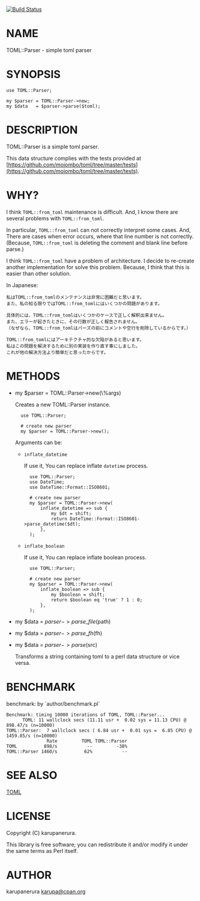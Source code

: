 [![Build Status](https://travis-ci.org/karupanerura/TOML-Parser.png?branch=master)](https://travis-ci.org/karupanerura/TOML-Parser)
# NAME

TOML::Parser - simple toml parser

# SYNOPSIS

    use TOML::Parser;

    my $parser = TOML::Parser->new;
    my $data   = $parser->parse($toml);

# DESCRIPTION

TOML::Parser is a simple toml parser.

This data structure complies with the tests
provided at [https://github.com/mojombo/toml/tree/master/tests](https://github.com/mojombo/toml/tree/master/tests).

# WHY?

I think `TOML::from_toml` maintenance is difficult.
And, I know there are several problems with `TOML::from_toml`.

In particular, `TOML::from_toml` can not correctly interpret some cases.
And, There are cases when error occurs, where that line number is not correctly.
(Because, `TOML::from_toml` is deleting the comment and blank line before parse.)

I think `TOML::from_toml` have a problem of architecture.
I decide to re-create another implementation for solve this problem.
Because, I think that this is easier than other solution.

In Japanese:

    私はTOML::from_tomlのメンテナンスは非常に困難だと思います。
    また、私の知る限りではTOML::from_tomlにはいくつかの問題があります。

    具体的には、TOML::from_tomlはいくつかのケースで正しく解釈出来ません。
    また、エラーが起きたときに、その行数が正しく報告されません。
    （なぜなら、TOML::from_tomlはパーズの前にコメントや空行を削除しているからです。）

    TOML::from_tomlにはアーキテクチャ的な欠陥があると思います。
    私はこの問題を解決するために別の実装を作り直す事にしました。
    これが他の解決方法より簡単だと思ったからです。

# METHODS

- my $parser = TOML::Parser->new(\\%args)

    Creates a new TOML::Parser instance.

        use TOML::Parser;

        # create new parser
        my $parser = TOML::Parser->new();

    Arguments can be:

    - `inflate_datetime`

        If use it, You can replace inflate `datetime` process.

            use TOML::Parser;
            use DateTime;
            use DateTime::Format::ISO8601;

            # create new parser
            my $parser = TOML::Parser->new(
                inflate_datetime => sub {
                    my $dt = shift;
                    return DateTime::Format::ISO8601->parse_datetime($dt);
                },
            );

    - `inflate_boolean`

        If use it, You can replace inflate boolean process.

            use TOML::Parser;

            # create new parser
            my $parser = TOML::Parser->new(
                inflate_boolean => sub {
                    my $boolean = shift;
                    return $boolean eq 'true' ? 1 : 0;
                },
            );

- my $data = $parser->parse\_file($path)
- my $data = $parser->parse\_fh($fh)
- my $data = $parser->parse($src)

    Transforms a string containing toml to a perl data structure or vice versa.

# BENCHMARK

benchmark: by \`author/benchmark.pl\`

    Benchmark: timing 10000 iterations of TOML, TOML::Parser...
          TOML: 11 wallclock secs (11.11 usr +  0.02 sys = 11.13 CPU) @ 898.47/s (n=10000)
    TOML::Parser:  7 wallclock secs ( 6.84 usr +  0.01 sys =  6.85 CPU) @ 1459.85/s (n=10000)
                   Rate         TOML TOML::Parser
    TOML          898/s           --         -38%
    TOML::Parser 1460/s          62%           --

# SEE ALSO

[TOML](https://metacpan.org/pod/TOML)

# LICENSE

Copyright (C) karupanerura.

This library is free software; you can redistribute it and/or modify
it under the same terms as Perl itself.

# AUTHOR

karupanerura <karupa@cpan.org>
